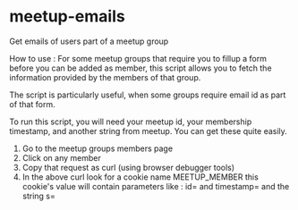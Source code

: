 # meetup-emails
Get emails of users part of a meetup group

How to use : 
For some meetup groups that require you to fillup a form before you can be added as member, this script allows you to fetch the information provided by the members of that group.

The script is particularly useful, when some groups require email id as part of that form.

To run this script, you will need your meetup id, your membership timestamp, and another string from meetup.
You can get these quite easily.
1. Go to the meetup groups members page
2. Click on any member
3. Copy that request as curl (using browser debugger tools)
4. In the above curl look for a cookie name MEETUP_MEMBER
  this cookie's value will contain parameters like : id=<your meetup id> and 
  timestamp=<your group register timestamp>
  and the string s=<some string>
